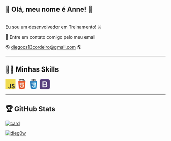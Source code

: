 ## 🐉 Olá, meu nome é Anne! 🐉

<br/> Eu sou um desenvolvedor em Treinamento! ⚔️ </p>

💬 Entre em contato comigo pelo meu email

🌎 diegocs13cordeiro@gmail.com 🌎

---

## 👨‍💻 Minhas Skills

<code><img height="32" src="https://raw.githubusercontent.com/github/explore/80688e429a7d4ef2fca1e82350fe8e3517d3494d/topics/javascript/javascript.png" alt="Javascript"/></code>
<code><img height="32" src="https://raw.githubusercontent.com/github/explore/80688e429a7d4ef2fca1e82350fe8e3517d3494d/topics/html/html.png" alt="HTML5"/></code>
<code><img height="32" src="https://raw.githubusercontent.com/github/explore/80688e429a7d4ef2fca1e82350fe8e3517d3494d/topics/css/css.png" alt="CSS"/></code>
<code><img height="32" src="https://raw.githubusercontent.com/github/explore/80688e429a7d4ef2fca1e82350fe8e3517d3494d/topics/bootstrap/bootstrap.png" alt="Bootstrap"/></code>

---

## 🏆 GitHub Stats

[![card](https://github-readme-stats.vercel.app/api?username=dieg0w&theme=highcontrast&show_icons=true)](https://github.com/anuraghazra/github-readme-stats)

[![dieg0w](https://github-readme-stats.vercel.app/api/top-langs/?username=dieg0w&hide=html&layout=compact&theme=highcontrast)](https://github.com/anuraghazra/github-readme-stats)
